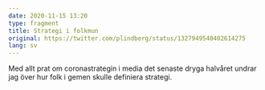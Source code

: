```yaml
---
date: 2020-11-15 13:20
type: fragment
title: Strategi i folkmun
original: https://twitter.com/plindberg/status/1327949540402614275
lang: sv
---
```

Med allt prat om coronastrategin i media det senaste dryga halvåret undrar jag över hur folk i gemen skulle definiera strategi.
